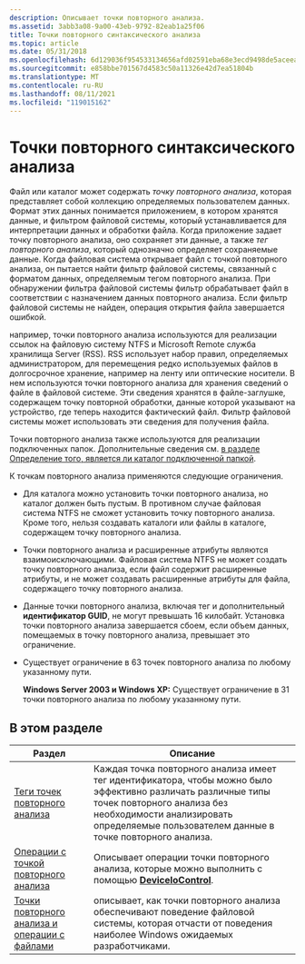 ```yaml
---
description: Описывает точки повторного анализа.
ms.assetid: 3abb3a08-9a00-43eb-9792-82eab1a25f06
title: Точки повторного синтаксического анализа
ms.topic: article
ms.date: 05/31/2018
ms.openlocfilehash: 6d129036f954533134656afd02591eba68e3ecd9498de5aceea4b33fd750e786
ms.sourcegitcommit: e858bbe701567d4583c50a11326e42d7ea51804b
ms.translationtype: MT
ms.contentlocale: ru-RU
ms.lasthandoff: 08/11/2021
ms.locfileid: "119015162"
---
```

# <a name="reparse-points"></a>Точки повторного синтаксического анализа

Файл или каталог может содержать *точку повторного анализа*, которая представляет собой коллекцию определяемых пользователем данных. Формат этих данных понимается приложением, в котором хранятся данные, и фильтром файловой системы, который устанавливается для интерпретации данных и обработки файла. Когда приложение задает точку повторного анализа, оно сохраняет эти данные, а также *тег повторного анализа*, который однозначно определяет сохраняемые данные. Когда файловая система открывает файл с точкой повторного анализа, он пытается найти фильтр файловой системы, связанный с форматом данных, определяемым тегом повторного анализа. При обнаружении фильтра файловой системы фильтр обрабатывает файл в соответствии с назначением данных повторного анализа. Если фильтр файловой системы не найден, операция открытия файла завершается ошибкой.

например, точки повторного анализа используются для реализации ссылок на файловую систему NTFS и Microsoft Remote служба хранилища Server (RSS). RSS использует набор правил, определяемых администратором, для перемещения редко используемых файлов в долгосрочное хранение, например на ленту или оптические носители. В нем используются точки повторного анализа для хранения сведений о файле в файловой системе. Эти сведения хранятся в файле-заглушке, содержащем точку повторной обработки, данные которой указывают на устройство, где теперь находится фактический файл. Фильтр файловой системы может использовать эти сведения для получения файла.

Точки повторного анализа также используются для реализации подключенных папок. Дополнительные сведения см. [в разделе Определение того, является ли каталог подключенной папкой](determining-whether-a-directory-is-a-volume-mount-point.md).

К точкам повторного анализа применяются следующие ограничения.

-   Для каталога можно установить точки повторного анализа, но каталог должен быть пустым. В противном случае файловая система NTFS не сможет установить точку повторного анализа. Кроме того, нельзя создавать каталоги или файлы в каталоге, содержащем точку повторного анализа.
-   Точки повторного анализа и расширенные атрибуты являются взаимоисключающими. Файловая система NTFS не может создать точку повторного анализа, если файл содержит расширенные атрибуты, и не может создавать расширенные атрибуты для файла, содержащего точку повторного анализа.
-   Данные точки повторного анализа, включая тег и дополнительный **идентификатор GUID**, не могут превышать 16 килобайт. Установка точки повторного анализа завершается сбоем, если объем данных, помещаемых в точку повторного анализа, превышает это ограничение.
-   Существует ограничение в 63 точек повторного анализа по любому указанному пути.

    **Windows Server 2003 и Windows XP:** Существует ограничение в 31 точки повторного анализа по любому указанному пути.

## <a name="in-this-section"></a>В этом разделе



| Раздел                                                                                   | Описание                                                                                                                                                                                                        |
|-----------------------------------------------------------------------------------------|--------------------------------------------------------------------------------------------------------------------------------------------------------------------------------------------------------------------|
| [Теги точек повторного анализа](reparse-point-tags.md)<br/>                                 | Каждая точка повторного анализа имеет тег идентификатора, чтобы можно было эффективно различать различные типы точек повторного анализа без необходимости анализировать определяемые пользователем данные в точке повторного анализа.<br/> |
| [Операции с точкой повторного анализа](reparse-point-operations.md)<br/>                     | Описывает операции точки повторного анализа, которые можно выполнить с помощью [**DeviceIoControl**](/windows/desktop/api/ioapiset/nf-ioapiset-deviceiocontrol).<br/>                                                                                       |
| [Точки повторного анализа и операции с файлами](reparse-points-and-file-operations.md)<br/> | описывает, как точки повторного анализа обеспечивают поведение файловой системы, которая отчасти от поведения наиболее Windows ожидаемых разработчиками.<br/>                                                                                     |



 

 

